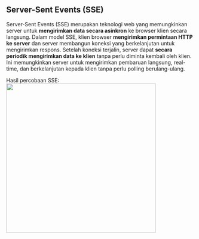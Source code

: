 ## Server-Sent Events (SSE) 

Server-Sent Events (SSE) merupakan teknologi web yang memungkinkan server untuk **mengirimkan data secara asinkron** ke browser klien secara langsung. Dalam model SSE, klien browser **mengirimkan permintaan HTTP ke server** dan server membangun koneksi yang berkelanjutan untuk mengirimkan respons. Setelah koneksi terjalin, server dapat **secara periodik mengirimkan data ke klien** tanpa perlu diminta kembali oleh klien. Ini memungkinkan server untuk mengirimkan pembaruan langsung, real-time, dan berkelanjutan kepada klien tanpa perlu polling berulang-ulang.

Hasil percobaan SSE:
<img src="https://github.com/Naraduhita/pemrograman-integratif/assets/102397053/e3707f2d-f011-410a-9bc4-238d8916f908" height="400"/>

